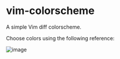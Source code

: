# vim-colorscheme

A simple Vim diff colorscheme.

Choose colors using the following reference:

![image](https://user-images.githubusercontent.com/2532492/196309176-fc65deee-9668-4b4f-b5cd-19faf7479cbc.png)
